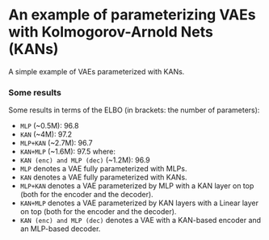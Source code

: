 # An example of parameterizing VAEs with Kolmogorov-Arnold Nets (KANs)
A simple example of VAEs parameterized with KANs.

### Some results
Some results in terms of the ELBO (in brackets: the number of parameters):
- `MLP` (~0.5M): 96.8
- `KAN` (~4M): 97.2
- `MLP+KAN` (~2.7M): 96.7
- `KAN+MLP` (~1.6M): 97.5
where:
- `KAN (enc) and MLP (dec)` (~1.2M): 96.9
- `MLP` denotes a VAE fully parameterized with MLPs.
- `KAN` denotes a VAE fully parameterized with KANs.
- `MLP+KAN` denotes a VAE parameterized by MLP with a KAN layer on top (both for the encoder and the decoder).
- `KAN+MLP` denotes a VAE parameterized by KAN layers with a Linear layer on top (both for the encoder and the decoder).
- `KAN (enc) and MLP (dec)` denotes a VAE with a KAN-based encoder and an MLP-based decoder.
